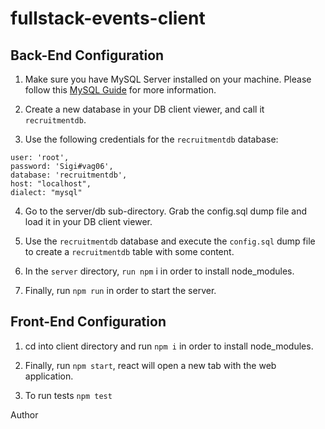 # fullstack-events-client
## Back-End Configuration
1. Make sure you have MySQL Server installed on your machine. Please follow this [MySQL Guide](https://dev.mysql.com/doc/mysql-installation-excerpt/5.7/en/installing.html) for more information.

2. Create a new database in your DB client viewer, and call it ```recruitmentdb```.

3. Use the following credentials for the ```recruitmentdb``` database:
```
user: 'root',
password: 'Sigi#vag06',
database: 'recruitmentdb',
host: "localhost",
dialect: "mysql"
```

4. Go to the server/db sub-directory. Grab the config.sql dump file and load it in your DB client viewer.

5. Use the ```recruitmentdb``` database and execute the ```config.sql``` dump file to create a ```recruitmentdb``` table with some content.

6. In the ```server``` directory, ```run npm``` i in order to install node_modules.

7. Finally, run ```npm run``` in order to start the server.

## Front-End Configuration
1. cd into client directory and run ```npm i``` in order to install node_modules.

2. Finally, run ```npm start```, react will open a new tab with the web application.
3. To run tests ```npm test```

Author
